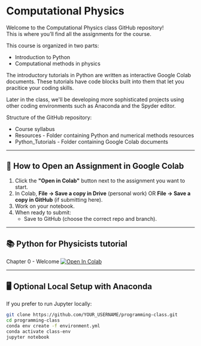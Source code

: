 # Computational Physics
Welcome to the Computational Physics class GitHub repository!  
This is where you’ll find all the assignments for the course.

This course is organized in two parts:
* Introduction to Python
* Computational methods in physics

The introductory tutorials in Python are written as interactive Google Colab documents. These tutorials have code blocks built into them that let you pracitice your coding skills. 

Later in the class, we'll be developing more sophisticated projects using other coding environments such as Anaconda and the Spyder editor. 

Structure of the GitHub repository:
* Course syllabus
* Resources - Folder containing Python and numerical methods resources
* Python_Tutorials - Folder containing Google Colab documents


---

## 🚀 How to Open an Assignment in Google Colab

1. Click the **"Open in Colab"** button next to the assignment you want to start.
2. In Colab, **File → Save a copy in Drive** (personal work) OR **File → Save a copy in GitHub** (if submitting here).
3. Work on your notebook.
4. When ready to submit:
   - Save to GitHub (choose the correct repo and branch).

---

## 📚 Python for Physicists tutorial

Chapter 0 - Welcome 
[![Open In Colab](https://colab.research.google.com/assets/colab-badge.svg)](
https://colab.research.google.com/github/dchappell2/Computational-Physics/blob/main/Python_Tutorials/Chapter_0_Welcome.ipynb)


---

## 🖥 Optional Local Setup with Anaconda
If you prefer to run Jupyter locally:

```bash
git clone https://github.com/YOUR_USERNAME/programming-class.git
cd programming-class
conda env create -f environment.yml
conda activate class-env
jupyter notebook
